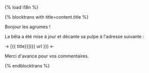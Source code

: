 {% load i18n %}

{% blocktrans with title=content.title %}

Bonjour les agrumes !

La bêta a été mise à jour et décante sa pulpe 
à l'adresse suivante :

-> [{{ title}}]({{ url }}) <-

Merci d'avance pour vos commentaires.

{%  endblocktrans %}

